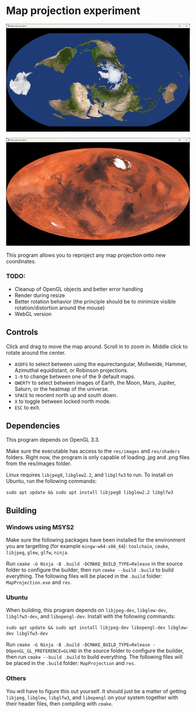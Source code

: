 # Map projection experiment

![A different projection of Earth](/screenshots/earth_robinson.png?raw=true "A different projection of Earth")

![A different projection of Mars](/screenshots/mars_mollweide.png?raw=true "A different projection of Mars")

This program allows you to reproject any map projection onto new coordinates.

### TODO:

- Cleanup of OpenGL objects and better error handling
- Render during resize
- Better rotation behavior (the principle should be to minimize visible rotation/distortion around the mouse)
- WebGL version

## Controls

Click and drag to move the map around. Scroll in to zoom in. Middle click to rotate around the center.

 - `ASDFG` to select between using the equirectangular, Mollweide, Hammer, Azimuthal equidistant, or Robinson projections.
 - `1-9` to change between one of the 9 default maps.
 - `QWERTY` to select between images of Earth, the Moon, Mars, Jupiter, Saturn, or the heatmap of the universe.
 - `SPACE` to reorient north up and south down.
 - `X` to toggle between locked north mode.
 - `ESC` to exit.

## Dependencies

This program depends on OpenGL 3.3.

Make sure the executable has access to the `res/images` and `res/shaders` folders. Right now, the program is only capable of loading .jpg and .png files from the res/images folder.

Linux requires `libjpeg8`, `libglew2.2`, and `libglfw3` to run. To install on Ubuntu, run the following commands:

```
sudo apt update && sudo apt install libjpeg8 libglew2.2 libglfw3
```

## Building

### Windows using MSYS2

Make sure the following packages have been installed for the environment you are targetting (for example `mingw-w64-x86_64`): `toolchain`, `cmake`, `libjpeg`, `glew`, `glfw`, `ninja`.

Run `cmake -G Ninja -B .build -DCMAKE_BUILD_TYPE=Release` in the source folder to configure the builder, then run `cmake --build .build` to build everything. The following files will be placed in the `.build` folder: `MapProjection.exe` and `res`.

### Ubuntu

When building, this program depends on `libjpeg-dev`, `libglew-dev`, `libglfw3-dev`, and `libopengl-dev`. Install with the following commands:

```
sudo apt update && sudo apt install libjpeg-dev libopengl-dev libglew-dev libglfw3-dev
```

Run `cmake -G Ninja -B .build -DCMAKE_BUILD_TYPE=Release -DOpenGL_GL_PREFERENCE=GLVND` in the source folder to configure the builder, then run `cmake --build .build` to build everything. The following files will be placed in the `.build` folder: `MapProjection` and `res`.

### Others

You will have to figure this out yourself. It should just be a matter of getting `libjpeg`, `libglew`, `libglfw3`, and `libopengl` on your system together with their header files, then compiling with `cmake`.
